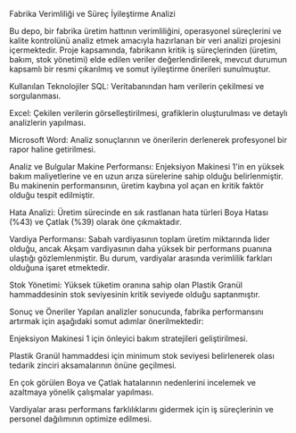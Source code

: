 Fabrika Verimliliği ve Süreç İyileştirme Analizi

Bu depo, bir fabrika üretim hattının verimliliğini, operasyonel süreçlerini ve kalite kontrolünü analiz etmek amacıyla hazırlanan bir veri analizi projesini içermektedir. Proje kapsamında, fabrikanın kritik iş süreçlerinden (üretim, bakım, stok yönetimi) elde edilen veriler değerlendirilerek, mevcut durumun kapsamlı bir resmi çıkarılmış ve somut iyileştirme önerileri sunulmuştur.

Kullanılan Teknolojiler
SQL: Veritabanından ham verilerin çekilmesi ve sorgulanması.

Excel: Çekilen verilerin görselleştirilmesi, grafiklerin oluşturulması ve detaylı analizlerin yapılması.

Microsoft Word: Analiz sonuçlarının ve önerilerin derlenerek profesyonel bir rapor haline getirilmesi.

Analiz ve Bulgular
Makine Performansı: Enjeksiyon Makinesi 1'in en yüksek bakım maliyetlerine ve en uzun arıza sürelerine sahip olduğu belirlenmiştir. Bu makinenin performansının, üretim kaybına yol açan en kritik faktör olduğu tespit edilmiştir.

Hata Analizi: Üretim sürecinde en sık rastlanan hata türleri Boya Hatası (%43) ve Çatlak (%39) olarak öne çıkmaktadır.

Vardiya Performansı: Sabah vardiyasının toplam üretim miktarında lider olduğu, ancak Akşam vardiyasının daha yüksek bir performans puanına ulaştığı gözlemlenmiştir. Bu durum, vardiyalar arasında verimlilik farkları olduğuna işaret etmektedir.

Stok Yönetimi: Yüksek tüketim oranına sahip olan Plastik Granül hammaddesinin stok seviyesinin kritik seviyede olduğu saptanmıştır.

Sonuç ve Öneriler
Yapılan analizler sonucunda, fabrika performansını artırmak için aşağıdaki somut adımlar önerilmektedir:

Enjeksiyon Makinesi 1 için önleyici bakım stratejileri geliştirilmesi.

Plastik Granül hammaddesi için minimum stok seviyesi belirlenerek olası tedarik zinciri aksamalarının önüne geçilmesi.

En çok görülen Boya ve Çatlak hatalarının nedenlerini incelemek ve azaltmaya yönelik çalışmalar yapılması.

Vardiyalar arası performans farklılıklarını gidermek için iş süreçlerinin ve personel dağılımının optimize edilmesi.

